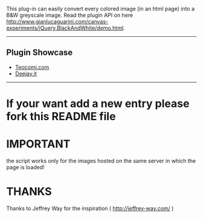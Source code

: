 This plug-in can easily convert every colored image (in an html page) into a B&W greyscale image.
Read the plugin API on here http://www.gianlucaguarini.com/canvas-experiments/jQuery.BlackAndWhite/demo.html.

---------
Plugin Showcase
---------

<ul>
	<li><a href="http://teocomi.com/photos/">Teocomi.com</a></li>
	<li><a href="http://www.deejay.it/dj/extra/widget">Deejay.it</a></li>
</ul>

---------

If your want add a new entry please fork this README file
=================

IMPORTANT
=================
the script works only for the images hosted on the same server in which the page is loaded!

THANKS
=================
Thanks to Jeffrey Way for the inspiration ( http://jeffrey-way.com/ )
